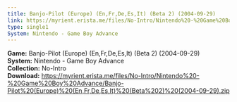 ```yaml
---
title: Banjo-Pilot (Europe) (En,Fr,De,Es,It) (Beta 2) (2004-09-29)
link: https://myrient.erista.me/files/No-Intro/Nintendo%20-%20Game%20Boy%20Advance/Banjo-Pilot%20(Europe)%20(En,Fr,De,Es,It)%20(Beta%202)%20(2004-09-29).zip
type: single1
System: Nintendo - Game Boy Advance
---
```

<b>Game:</b> Banjo-Pilot (Europe) (En,Fr,De,Es,It) (Beta 2) (2004-09-29)<br>
<b>System:</b> Nintendo - Game Boy Advance<br>
<b>Collection:</b> No-Intro<br>
<b>Download:</b> https://myrient.erista.me/files/No-Intro/Nintendo%20-%20Game%20Boy%20Advance/Banjo-Pilot%20(Europe)%20(En,Fr,De,Es,It)%20(Beta%202)%20(2004-09-29).zip